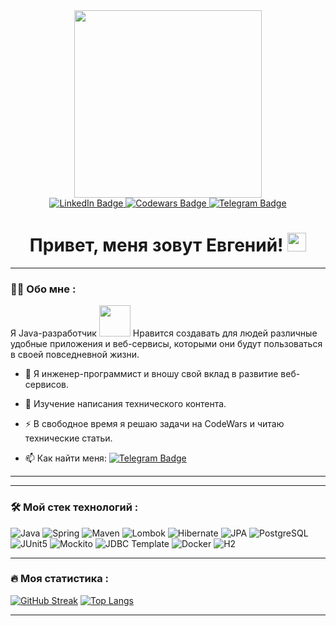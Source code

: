 <div id="header" align="center">
  <img src="https://media.giphy.com/media/Q8xuJjjxQHHJdHn7gJ/giphy.gif" width="300"/>
</div>

<div id="badges" align="center">
  <a href="https://www.linkedin.com/in/евгений-семененко-5a5814235/">
    <img src="https://img.shields.io/badge/LinkedIn-blue?style=for-the-badge&logo=linkedin&logoColor=white" alt="LinkedIn Badge"/>
  </a> 
  <a href="https://www.codewars.com/users/Eugene82">
    <img src="https://img.shields.io/badge/Codewars-red?style=for-the-badge&logo=codewars&logoColor=white" alt="Codewars Badge"/>
  </a>
  <a href="https://t.me/Java_Developer_Vol">
    <img src="https://img.shields.io/badge/Telegram-blue?style=for-the-badge&logo=telegram&logoColor=white" alt="Telegram Badge"/>
  </a>
  <div id="badges">
    <img src="https://komarev.com/ghpvc/?username=SemenenkoEugene&style=flat-square&color=brightgreen" alt=""/>
      <h1>
        Привет, меня зовут Евгений!
        <img src="https://media.giphy.com/media/v1.Y2lkPTc5MGI3NjExcWJwaTd5emFxeXhlYjNudnBuZ29jNjBkcTNqYTRydmcxbWUyZGlyMSZlcD12MV9pbnRlcm5hbF9naWZfYnlfaWQmY3Q9cw/hvRJCLFzcasrR4ia7z/giphy.gif"       
             width="30px"/>
      </h1>
  </div>
</div>

---

### :man_technologist: Обо мне :
Я Java-разработчик <img src="https://media.giphy.com/media/WUlplcMpOCEmTGBtBW/giphy.gif" width="50">  Нравится создавать для людей различные удобные приложения и веб-сервисы, которыми они будут пользоваться в своей повседневной жизни.
- :telescope: Я инженер-программист и вношу свой вклад в развитие веб-сервисов.

- :seedling: Изучение написания технического контента.

- :zap: В свободное время я решаю задачи на CodeWars и читаю технические статьи.

- :mailbox: Как найти меня: [![Telegram Badge](https://img.shields.io/badge/Семененко_Евгений-blue?style=flat&logo=Telegram&logoColor=white)](https://t.me/Java_Developer_Vol)

---

---

### :hammer_and_wrench: Мой стек технологий :
![Java](https://img.shields.io/badge/Java-F7DF1E?style=for-the-badge&logo=java&logoColor=black)
![Spring](https://img.shields.io/badge/Spring-green?style=for-the-badge&logo=spring&logoColor=white)
![Maven](https://img.shields.io/badge/maven-6DA55F?style=for-the-badge&logo=maven&logoColor=white)
![Lombok](https://img.shields.io/badge/lombok-%2320232a.svg?style=for-the-badge&logo=lombok&logoColor=%2361DAFB)
![Hibernate](https://img.shields.io/badge/hibernate-%23593d88.svg?style=for-the-badge&logo=hibernate&logoColor=white)
![JPA](https://img.shields.io/badge/jpa-black?style=for-the-badge&logo=jpa&logoColor=white)
![PostgreSQL](https://img.shields.io/badge/postgresql-blue?style=for-the-badge&logo=postgresql&logoColor=white)
![JUnit5](https://img.shields.io/badge/junit5-%25A162.svg?style=for-the-badge&logo=junit5&logoColor=white)
![Mockito](https://img.shields.io/badge/mockito-%2338B2AC.svg?style=for-the-badge&logo=mockito-css&logoColor=white)
![JDBC Template](https://img.shields.io/badge/jdbc_template-%230081CB.svg?style=for-the-badge&logo=jdbc&logoColor=white)
![Docker](https://img.shields.io/badge/Docker-316192?style=for-the-badge&logo=docker&logoColor=white)
![H2](https://img.shields.io/badge/h2-%238DD6F9.svg?style=for-the-badge&logo=h2&logoColor=black)

------

### :fire: Моя статистика :
[![GitHub Streak](http://github-readme-streak-stats.herokuapp.com?user=SemenenkoEugene&theme=tokyonight&locale=ru)](https://git.io/streak-stats)
[![Top Langs](https://github-readme-stats.vercel.app/api/top-langs/?username=SemenenkoEugene)](https://github.com/anuraghazra/github-readme-stats)

------
<!--
**SemenenkoEugene/SemenenkoEugene** is a ✨ _special_ ✨ repository because its `README.md` (this file) appears on your GitHub profile.

Here are some ideas to get you started:

- 🔭 I’m currently working on ...
- 🌱 I’m currently learning ...
- 👯 I’m looking to collaborate on ...
- 🤔 I’m looking for help with ...
- 💬 Ask me about ...
- 📫 How to reach me: ...
- 😄 Pronouns: ...
- ⚡ Fun fact: ...
-->
